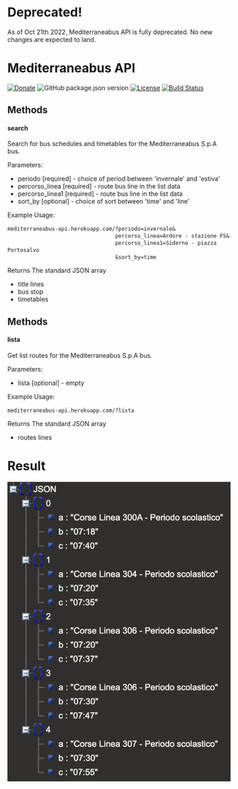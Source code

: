 # Deprecated!

As of Oct 21th 2022, Mediterraneabus API is fully deprecated. No new changes are expected to land.

# Mediterraneabus API
[![Donate](https://img.shields.io/badge/Donate-PayPal-blue?style=flat-square)](https://paypal.me/fast0n) ![GitHub package.json version](https://img.shields.io/github/package-json/v/fast0n/mediterraneabus-api) [![License](https://img.shields.io/github/license/Fast0n/mediterraneabus-api)](https://github.com/Fast0n/mediterraneabus-api/blob/master/LICENSE) [![Build Status](https://travis-ci.org/Fast0n/mediterraneabus-api.svg?branch=master)](https://travis-ci.org/Fast0n/mediterraneabus-api) 

## Methods
#### search
Search for bus schedules and timetables for the Mediterraneabus S.p.A bus.

Parameters:
- periodo [required] - choice of period between 'invernale' and 'estiva'
- percorso_linea [required] - route bus line in the list data
- percorso_linea1 [required] - route bus line in the list data
- sort_by [optional] - choice of sort between 'time' and 'line'


Example Usage:
```
mediterraneabus-api.herokuapp.com/?periodo=invernale&
                                  percorso_linea=Ardore - stazione FS&
                                  percorso_linea1=Siderno - piazza Portosalvo
                                  &sort_by=time
```
Returns
The standard JSON array

- title lines
- bus stop
- timetables

## Methods
#### lista
Get list routes for the Mediterraneabus S.p.A bus.

Parameters:
- lista [optional] - empty


Example Usage:
```
mediterraneabus-api.herokuapp.com/?lista
```
Returns
The standard JSON array

- routes lines

# Result
![JSON result](img/result.png)
